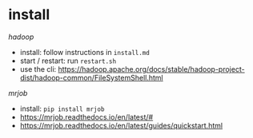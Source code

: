 # install

_hadoop_

-   install: follow instructions in `install.md`
-   start / restart: run `restart.sh`
-   use the cli: https://hadoop.apache.org/docs/stable/hadoop-project-dist/hadoop-common/FileSystemShell.html

_mrjob_

-   install: `pip install mrjob`
-   https://mrjob.readthedocs.io/en/latest/#
-   https://mrjob.readthedocs.io/en/latest/guides/quickstart.html
